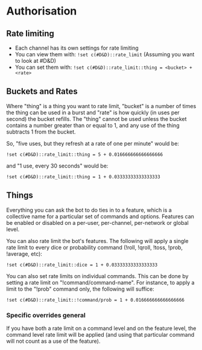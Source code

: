 
# Authorisation

## Rate limiting

* Each channel has its own settings for rate limiting
* You can view them with:
  ```!set c(#D&D)::rate_limit```
  (Assuming you want to look at #D&D)
* You can set them with:
  ```!set c(#D&D)::rate_limit::thing = <bucket> + <rate>```

## Buckets and Rates

Where "thing" is a thing you want to rate limit, "bucket" is a number of times the thing can be used in a burst and "rate" is how quickly (in uses per second) the bucket refills. The "thing" cannot be used unless the bucket contains a number greater than or equal to 1, and any use of the thing subtracts 1 from the bucket.

So, "five uses, but they refresh at a rate of one per minute" would be:

  ```!set c(#D&D)::rate_limit::thing = 5 + 0.016666666666666666```

and "1 use, every 30 seconds" would be:

  ```!set c(#D&D)::rate_limit::thing = 1 + 0.03333333333333333```

## Things

Everything you can ask the bot to do ties in to a feature, which is a collective name for a particular set of commands and options. Features can be enabled or disabled on a per-user, per-channel, per-network or global level. 

You can also rate limit the bot's features. The following will apply a single rate limit to every dice or probability command (!roll, !qroll, !toss, !prob, !average, etc):

  ```!set c(#D&D)::rate_limit::dice = 1 + 0.03333333333333333```

You can also set rate limits on individual commands. This can be done by setting a rate limit on "!command/command-name". For instance, to apply a limit to the "!prob" command only, the following will suffice:

  ```!set c(#D&D)::rate_limit::!command/prob = 1 + 0.016666666666666666```

### Specific overrides general

If you have both a rate limit on a command level and on the feature level, the command level rate limit will be applied (and using that particular command will not count as a use of the feature).
